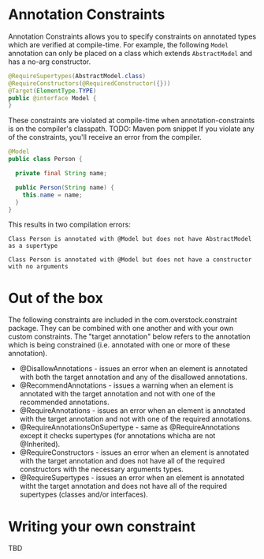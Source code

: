 Annotation Constraints
======================

Annotation Constraints allows you to specify constraints on annotated types which are verified at compile-time. For
example, the following `Model` annotation can only be placed on a class which extends `AbstractModel` and has a no-arg
constructor.

```java
@RequireSupertypes(AbstractModel.class)
@RequireConstructors(@RequiredConstructor({}))
@Target(ElementType.TYPE)
public @interface Model {
}
```

These constraints are violated at compile-time when annotation-constraints is on the compiler's classpath. TODO: Maven pom snippet
If you violate any of the constraints, you'll receive an error from the compiler.

```java
@Model
public class Person {

  private final String name;

  public Person(String name) {
    this.name = name;
  }
}
```

This results in two compilation errors:
```
Class Person is annotated with @Model but does not have AbstractModel as a supertype

Class Person is annotated with @Model but does not have a constructor with no arguments
```
Out of the box
======================
The following constraints are included in the com.overstock.constraint package. They can be combined with one another
and with your own custom constraints. The "target annotation" below refers to the annotation which is being constrained
(i.e. annotated with one or more of these annotation).
* @DisallowAnnotations - issues an error when an element is annotated with both the target annotation and any of the disallowed annotations.
* @RecommendAnnotations - issues a warning when an element is annotated with the target annotation and not with one of the recommended annotations.
* @RequireAnnotations - issues an error when an element is annotated with the target annotation and not with one of the required annotations.
* @RequireAnnotationsOnSupertype - same as @RequireAnnotations except it checks supertypes (for annotations whicha are not @Inherited).
* @RequireConstructors - issues an error when an element is annotated with the target annotation and does not have all of the required constructors with the necessary arguments types.
* @RequireSupertypes - issues an error when an element is annotated witht the target annotation and does not have all of the required supertypes (classes and/or interfaces).

Writing your own constraint
======================
TBD